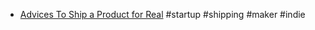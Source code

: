 - [Advices To Ship a Product for Real](https://jean-elie.com/blog/post/advices-to-ship-a-product-for-real/) #startup #shipping #maker #indie
